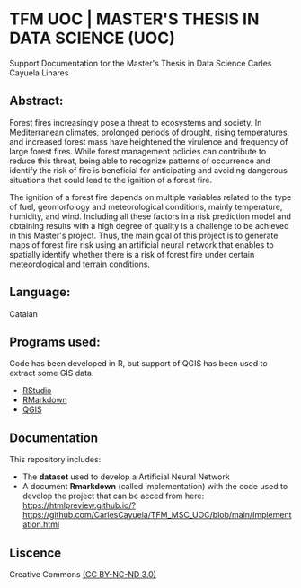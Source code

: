 # TFM UOC | MASTER'S THESIS IN DATA SCIENCE (UOC) 
Support Documentation for the Master's Thesis in Data Science
Carles Cayuela Linares

## Abstract:
Forest fires increasingly pose a threat to ecosystems and society. In Mediterranean climates, prolonged periods of drought, rising temperatures, and increased forest mass have heightened the virulence and frequency of large forest fires. While forest management policies can contribute to reduce this threat, being able to recognize patterns of occurrence and identify the risk of fire is beneficial for anticipating and avoiding dangerous situations that could lead to the ignition of a forest fire.

The ignition of a forest fire depends on multiple variables related to the type of fuel, geomorfology and meteorological conditions, mainly temperature, humidity, and wind. Including all these factors in a risk prediction model and obtaining results with a high degree of quality is a challenge to be achieved in this Master's project. Thus, the main goal of this project is to generate maps of forest fire risk using an artificial neural network that enables to spatially identify whether there is a risk of forest fire under certain meteorological and terrain conditions.

## Language:
Catalan

## Programs used:
Code has been developed in R, but support of QGIS has been used to extract some GIS data.

* [RStudio](https://posit.co/download/rstudio-desktop/)
* [RMarkdown](https://rmarkdown.rstudio.com/)
* [QGIS](https://www.qgis.org/es/site/)

## Documentation
This repository includes:

* The **dataset** used to develop a Artificial Neural Network
* A document **Rmarkdown** (called implementation) with the code used to develop the project that can be acced from here: https://htmlpreview.github.io/?https://github.com/CarlesCayuela/TFM_MSC_UOC/blob/main/Implementation.html

  
## Liscence
Creative Commons [(CC BY-NC-ND 3.0)](https://creativecommons.org/licenses/by-nc-nd/3.0/es/)
